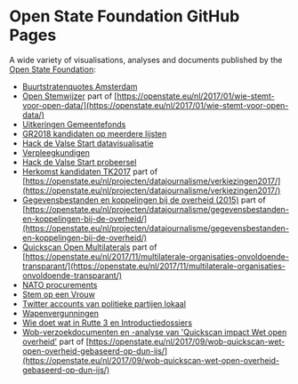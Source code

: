 # Open State Foundation GitHub Pages
A wide variety of visualisations, analyses and documents published by the [Open State Foundation](https://openstate.eu/nl/):
- [Buurtstratenquotes Amsterdam](https://openstate.github.io/bsq020/)
- [Open Stemwijzer](https://openstate.github.io/digitrans/) part of [https://openstate.eu/nl/2017/01/wie-stemt-voor-open-data/](https://openstate.eu/nl/2017/01/wie-stemt-voor-open-data/)
- [Uitkeringen Gemeentefonds](https://openstate.github.io/gemeentefondsuitkering/)
- [GR2018 kandidaten op meerdere lijsten](https://openstate.github.io/gr2018-dubbel/)
- [Hack de Valse Start datavisualisatie](https://openstate.github.io/hackdevalsestart/)
- [Verpleegkundigen](https://openstate.github.io/hahb/)
- [Hack de Valse Start probeersel](https://openstate.github.io/hdvs/datatable.html)
- [Herkomst kandidaten TK2017](https://openstate.github.io/herkomstkandidatenTK2017/) part of [https://openstate.eu/nl/projecten/datajournalisme/verkiezingen2017/](https://openstate.eu/nl/projecten/datajournalisme/verkiezingen2017/)
- [Gegevensbestanden en koppelingen bij de overheid (2015)](https://openstate.github.io/koppelingen/rijksoverheid/) part of [https://openstate.eu/nl/projecten/datajournalisme/gegevensbestanden-en-koppelingen-bij-de-overheid/](https://openstate.eu/nl/projecten/datajournalisme/gegevensbestanden-en-koppelingen-bij-de-overheid/)
- [Quickscan Open Multilaterals](https://openstate.github.io/multitest/) part of [https://openstate.eu/nl/2017/11/multilaterale-organisaties-onvoldoende-transparant/](https://openstate.eu/nl/2017/11/multilaterale-organisaties-onvoldoende-transparant/)
- [NATO procurements](https://openstate.github.io/nato/procurement/)
- [Stem op een Vrouw](https://openstate.github.io/stemopeenvrouw/)
- [Twitter accounts van politieke partijen lokaal](https://openstate.github.io/twitter-politiek-lokaal/)
- [Wapenvergunningen](https://openstate.github.io/wapenvergunningen/)
- [Wie doet wat in Rutte 3 en Introductiedossiers](https://openstate.github.io/wiedoetwatinrutte3/)
- [Wob-verzoekdocumenten en -analyse van 'Quickscan impact Wet open overheid'](https://openstate.github.io/wobwoo/) part of [https://openstate.eu/nl/2017/09/wob-quickscan-wet-open-overheid-gebaseerd-op-dun-ijs/](https://openstate.eu/nl/2017/09/wob-quickscan-wet-open-overheid-gebaseerd-op-dun-ijs/)
